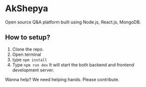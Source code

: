 # AkShepya
Open source Q&amp;A platform built using Node.js, React.js, MongoDB.

## How to setup?
  1. Clone the repo.
  2. Open terminal
  3. type `npm install`
  4. Type `npm run dev`
 It will start the both backend and frontend development server.

Wanna help? We need helping hands. Please contribute.
